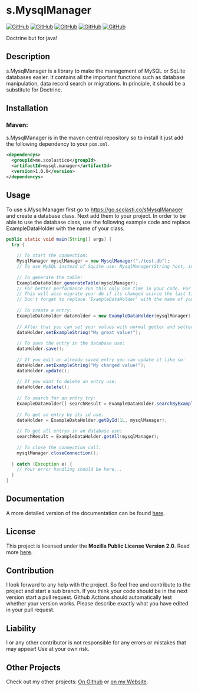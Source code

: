 # s.MysqlManager
[![GitHub](https://img.shields.io/github/license/scolastico/s.MysqlManager)](#)
[![GitHub](https://img.shields.io/github/languages/code-size/scolastico/s.MysqlManager)](#)
[![GitHub](https://img.shields.io/github/issues/scolastico/s.MysqlManager)](#)
[![GitHub](https://img.shields.io/github/v/tag/scolastico/s.MysqlManager?label=version)](#)
[![GitHub](https://github.com/scolastico/s.MysqlManager/actions/workflows/main.yml/badge.svg)](#)

Doctrine but for java!

## Description
s.MysqlManager is a library to make the management of MySQL or SqLite databases easier. It contains all the important functions such as database manipulation, data record search or migrations. In principle, it should be a substitute for Doctrine.

## Installation
### Maven:
s.MysqlManager is in the maven central repository so to install it just add the following dependency to your `pom.xml`.
```xml
<dependencys>
  <groupId>me.scolastico</groupId>
  <artifactId>mysql.manager</artifactId>
  <version>1.0.0</version>
</dependencys>
```

## Usage
To use s.MysqlManager first go to https://go.scolasti.co/sMysqlManager and create a database class. Next add them to your project. In order to be able to use the database class, use the following example code and replace ExampleDataHolder with the name of your class.
```java
public static void main(String[] args) {
  try {
  
    // To start the connection:
    MysqlManager mysqlManager = new MysqlManager("./test.db");
    // To use MySQL instead of SqLite use: MysqlManager(String host, int port, String db, String username, String password)
    
    // To generate the table:
    ExampleDataHolder.generateTable(mysqlManager);
    // For better performance run this only one time in your code. For example while your software is starting.
    // This will also migrate your db if its changed scince the last time.
    // Don't forget to replace 'ExampleDataHolder' with the name of your class!
    
    // To create a entry:
    ExampleDataHolder dataHolder = new ExampleDataHolder(mysqlManager);
    
    // After that you can set your values with normal getter and setters:
    dataHolder.setExampleString("My great value!");
    
    // To save the entry in the database use:
    dataHolder.save();
    
    // If you edit an already saved entry you can update it like so:
    dataHolder.setExampleString("My changed value!");
    dataHolder.update();
    
    // If you want to delete an entry use:
    dataHolder.delete();
    
    // To search for an entry try:
    ExampleDataHolder[] searchResult = ExampleDataHolder.searchByExampleString("String to search...", mysqlManager);
    
    // To get an entry by its id use:
    dataHolder = ExampleDataHolder.getById(1L, mysqlManager);
    
    // To get all entrys in an database use:
    searchResult = ExampleDataHolder.getAll(mysqlManager);
    
    // To close the connection call:
    mysqlManager.closeConnection();
    
  } catch (Exception e) {
    // Your error handling should be here...
  }
}
```

## Documentation
A more detailed version of the documentation can be found [here](https://docs.scolasti.co/s.MysqlManager/).

## License
This project is licensed under the **Mozilla Public License Version 2.0**. Read more [here](https://www.mozilla.org/en-US/MPL/2.0/).

## Contribution
I look forward to any help with the project. So feel free and contribute to the project and start a sub branch. If you think your code should be in the next version start a pull request. Github Actions should automatically test whether your version works. Please describe exactly what you have edited in your pull request.

## Liability
I or any other contributor is not responsible for any errors or mistakes that may appear! Use at your own risk.

## Other Projects
Check out my other projects: [On Github](https://github.com/scolastico/) or [on my Website](https://scolasti.co/).
